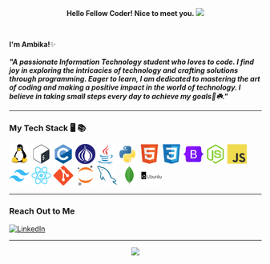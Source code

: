 <p align="center"><strong>Hello Fellow Coder! Nice to meet you.</strong> <img src="https://raw.githubusercontent.com/MartinHeinz/MartinHeinz/master/wave.gif" width="30px"></p>

  


 <br>
 
<b>I'm Ambika!</b>✨ <br>
<br>
<b><i>"A passionate Information Technology student who loves to code. I find joy in exploring the intricacies of technology and crafting solutions through programming. Eager to learn, I am dedicated to mastering the art of coding and making a positive impact in the world of technology. I believe in taking small steps every day to achieve my goals🚀☘️."</i></b><br>


<hr>


### <b>My Tech Stack</b> :desktop_computer: :books: <br>

<img src="https://github.com/devicons/devicon/blob/master/icons/linux/linux-original.svg" width="40px" height="40px">  <img src="https://github.com/devicons/devicon/blob/master/icons/bash/bash-original.svg" width="40px" height="40px">  <img src="https://github.com/devicons/devicon/blob/master/icons/c/c-original.svg" width="40px" height="40px">  <img src="https://github.com/devicons/devicon/blob/master/icons/perl/perl-original.svg" width="40px" height="40px"><img src="https://github.com/devicons/devicon/blob/master/icons/java/java-original.svg" width="40px" height="40px">  <img src="https://github.com/devicons/devicon/blob/master/icons/python/python-original.svg" width="40px" height="40px">  <img src="https://github.com/devicons/devicon/blob/master/icons/html5/html5-original.svg" width="40px" height="40px">  <img src="https://github.com/devicons/devicon/blob/master/icons/css3/css3-original.svg" width="40px" height="40px">  <img src="https://github.com/devicons/devicon/blob/master/icons/bootstrap/bootstrap-original.svg" width="40px" height="40px">    <img src="https://github.com/devicons/devicon/blob/master/icons/nodejs/nodejs-original.svg" width="40px" height="40px">  <img src="https://github.com/devicons/devicon/blob/master/icons/javascript/javascript-original.svg" width="40px" height="40px">   <img src="https://github.com/devicons/devicon/blob/master/icons/tailwindcss/tailwindcss-plain.svg" width="40px" height="40px">   <img src="https://github.com/devicons/devicon/blob/master/icons/react/react-original.svg" width="40px" height="40px">  <img src="https://github.com/devicons/devicon/blob/master/icons/git/git-original.svg" width="40px" height="40px">  <img src="https://github.com/devicons/devicon/blob/master/icons/jupyter/jupyter-original.svg" width="40px" height="40px">   <img src="https://github.com/devicons/devicon/blob/master/icons/mysql/mysql-original.svg" width="40px" height="40px">   <img src="https://github.com/devicons/devicon/blob/master/icons/mongodb/mongodb-original.svg" width="40px" height="40px">   <img src="https://github.com/devicons/devicon/blob/master/icons/ubuntu/ubuntu-plain-wordmark.svg" width="40px" height="40px">
<br>
<hr>

### <b>Reach Out to Me</b>

[![LinkedIn](https://img.icons8.com/fluent/48/000000/linkedin.png)](https://www.linkedin.com/in/ambika01)
<hr>

<a href="https://github.com/anuraghazra/convoychat" style="display: flex; justify-content: center; align-items: center;">
  <img height="200" src="https://github-readme-stats.vercel.app/api/top-langs?username=AmbikaSubramanian&layout=compact&langs_count=8&card_width=100&theme=dark" />
</a>
















<!--
**AmbikaSubramanian/AmbikaSubramanian** is a ✨ _special_ ✨ repository because its `README.md` (this file) appears on your GitHub profile.

Here are some ideas to get you started:

- 🔭 I’m currently working on ...
- 🌱 I’m currently learning ...
- 👯 I’m looking to collaborate on ...
- 🤔 I’m looking for help with ...
- 💬 Ask me about ...
- 📫 How to reach me: ...
- 😄 Pronouns: ...
- ⚡ Fun fact: ...
-->
